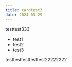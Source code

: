 ```yaml
---
title: cardtest3
date: 2024-03-29
---
```


testtest333

<!--more-->

- test1
- test2
- test3

testtesttesttesttest22222222

